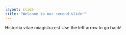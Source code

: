 ```yaml
---
layout: slide
title: "Welcome to our second slide!"
---
```

Histortia vitae miagistra est
Use the left arrow to go back!
